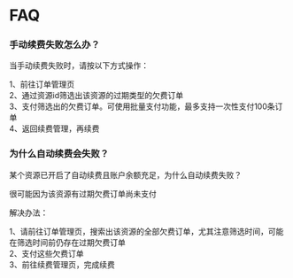 

# FAQ

### 手动续费失败怎么办？

当手动续费失败时，请按以下方式操作：

1、前往订单管理页  
2、通过资源id筛选出该资源的过期类型的欠费订单  
3、支付筛选出的欠费订单。可使用批量支付功能，最多支持一次性支付100条订单  
4、返回续费管理，再续费

### 为什么自动续费会失败？

某个资源已开启了自动续费且账户余额充足，为什么自动续费失败？

很可能因为该资源有过期欠费订单尚未支付

解决办法：

1、请前往订单管理页，搜索出该资源的全部欠费订单，尤其注意筛选时间，可能在筛选时间前仍存在过期欠费订单  
2、支付这些欠费订单  
3、前往续费管理页，完成续费
